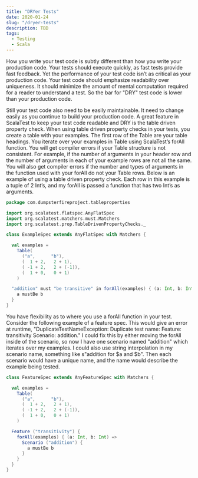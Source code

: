 ```yaml
---
title: "DRYer Tests"
date: 2020-01-24
slug: "/dryer-tests"
description: TBD
tags:
  - Testing
  - Scala
---
```

How you write your test code is subtly different than how you write your production code. Your tests should execute quickly, as
fast tests provide fast feedback. Yet the performance of your test code isn’t as critical as your production code. Your test
code should emphasize readability over uniqueness. It should minimize the amount of mental computation required for a reader to
understand a test. So the bar for "DRY" test code is lower than your production code.

Still your test code also need to be easily maintainable. It need to change easily as you continue to build your production
code. A great feature in ScalaTest to keep your test code readable and DRY is the table driven property check. When using table
driven property checks in your tests, you create a table with your examples. The first row of the Table are your table headings.
You iterate over your examples in Table using ScalaTest’s forAll function. You will get compiler errors if your Table structure
is not consistent. For example, if the number of arguments in your header row and the number of arguments in each of your
example rows are not all the same. You will also get compiler errors if the number and types of arguments in the function used
with your forAll do not your Table rows. Below is an example of using a table driven property check. Each row in this example
is a tuple of 2 Int’s, and my forAll is passed a function that has two Int’s as arguments.

```scala
package com.dumpsterfireproject.tableproperties

import org.scalatest.flatspec.AnyFlatSpec
import org.scalatest.matchers.must.Matchers
import org.scalatest.prop.TableDrivenPropertyChecks._

class ExampleSpec extends AnyFlatSpec with Matchers {

  val examples =
    Table(
      ("a",      "b"),
      (  1 + 2,   2 + 1),
      ( -1 + 2,   2 + (-1)),
      (  1 + 0,   0 + 1)
    )

  "addition" must "be transitive" in forAll(examples) { (a: Int, b: Int) =>
    a mustBe b
  }
}
```

You have flexibility as to where you use a forAll function in your test. Consider the following example of a feature spec. This
would give an error at runtime, "DuplicateTestNameException: Duplicate test name: Feature: transitivity Scenario: addition." I
could fix this by either moving the forAll inside of the scenario, so now I have one scenario named "addition" which iterates
over my examples. I could also use string interpolation in my scenario name, something like s"addition for $a and $b". Then
each scenario would have a unique name, and the name would describe the example being tested.

```scala
class FeatureSpec extends AnyFeatureSpec with Matchers {

  val examples =
    Table(
      ("a",      "b"),
      (  1 + 2,   2 + 1),
      ( -1 + 2,   2 + (-1)),
      (  1 + 0,   0 + 1)
    )

  Feature ("transitivity") {
    forAll(examples) { (a: Int, b: Int) =>
      Scenario ("addition") {
        a mustBe b
      }
    }
  }
}
```